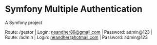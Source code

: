 Symfony Multiple Authentication
==

A Symfony project

Route: /gestor | Login: neandher89@gmail.com | Password: admin@123 |
Route: /admin | Login: neandher@hotmail.com | Password: admin@123
